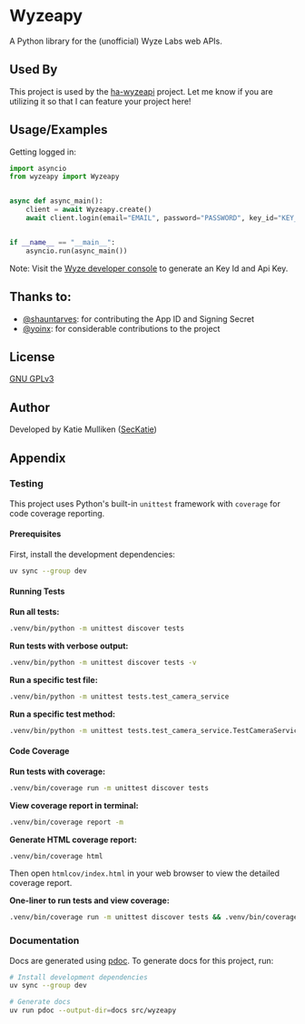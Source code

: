 <!--
SPDX-FileCopyrightText: 2021 Mulliken, LLC <katie@mulliken.net>

SPDX-License-Identifier: GPL-3.0-only
-->

# Wyzeapy

A Python library for the (unofficial) Wyze Labs web APIs.

## Used By

This project is used by the [ha-wyzeapi](https://github.com/SecKatie/ha-wyzeapi) project.  Let me know if you are utilizing it so that I can feature your project here!

## Usage/Examples

Getting logged in:

```python
import asyncio
from wyzeapy import Wyzeapy


async def async_main():
    client = await Wyzeapy.create()
    await client.login(email="EMAIL", password="PASSWORD", key_id="KEY_ID", api_key="API_KEY")


if __name__ == "__main__":
    asyncio.run(async_main())
```
Note: Visit the [Wyze developer console](https://developer-api-console.wyze.com/#/apikey/view) to generate an Key Id and Api Key.

## Thanks to:

- [@shauntarves](https://github.com/shauntarves): for contributing the App ID and Signing Secret
- [@yoinx](https://github.com/yoinx): for considerable contributions to the project


## License

[GNU GPLv3](https://choosealicense.com/licenses/gpl-3.0/)

## Author

Developed by Katie Mulliken ([SecKatie](https://github.com/SecKatie))

## Appendix

### Testing

This project uses Python's built-in `unittest` framework with `coverage` for code coverage reporting.

#### Prerequisites

First, install the development dependencies:

```bash
uv sync --group dev
```

#### Running Tests

**Run all tests:**
```bash
.venv/bin/python -m unittest discover tests
```

**Run tests with verbose output:**
```bash
.venv/bin/python -m unittest discover tests -v
```

**Run a specific test file:**
```bash
.venv/bin/python -m unittest tests.test_camera_service
```

**Run a specific test method:**
```bash
.venv/bin/python -m unittest tests.test_camera_service.TestCameraService.test_get_cameras
```

#### Code Coverage

**Run tests with coverage:**
```bash
.venv/bin/coverage run -m unittest discover tests
```

**View coverage report in terminal:**
```bash
.venv/bin/coverage report -m
```

**Generate HTML coverage report:**
```bash
.venv/bin/coverage html
```

Then open `htmlcov/index.html` in your web browser to view the detailed coverage report.

**One-liner to run tests and view coverage:**
```bash
.venv/bin/coverage run -m unittest discover tests && .venv/bin/coverage report -m
```

### Documentation

Docs are generated using [pdoc](https://pdoc.dev/). To generate docs for this project, run:

```bash
# Install development dependencies
uv sync --group dev

# Generate docs
uv run pdoc --output-dir=docs src/wyzeapy
```
